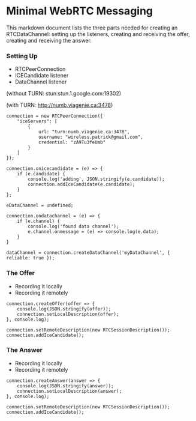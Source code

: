 # Minimal WebRTC Messaging 
This markdown document lists the three parts needed for creating an RTCDataChannel: setting up the listeners, creating and receiving the offer, creating and receiving the answer.

### Setting Up
 - RTCPeerConnection
 - ICECandidate listener
 - DataChannel listener
 
 (without TURN: stun:stun.1.google.com:19302)
 
 (with TURN: http://numb.viagenie.ca:3478)

```
connection = new RTCPeerConnection({
	"iceServers": [
		{
			url: "turn:numb.viagenie.ca:3478",
			username: "wireless.patrick@gmail.com",
			credential: "zA9Tu3feUmb"
		}
	]
});

connection.onicecandidate = (e) => {
	if (e.candidate) {
		console.log('adding', JSON.stringify(e.candidate));
		connection.addIceCandidate(e.candidate);
	}
};

eDataChannel = undefined;

connection.ondatachannel = (e) => {
	if (e.channel) {
		console.log('found data channel');
		e.channel.onmessage = (e) => console.log(e.data);
	}
}

dataChannel = connection.createDataChannel('myDataChannel', { reliable: true });
```

### The Offer
 - Recording it locally
 - Recording it remotely

```
connection.createOffer(offer => {
	console.log(JSON.stringify(offer));
	connection.setLocalDescription(offer);
}, console.log);
```

```
connection.setRemoteDescription(new RTCSessionDescription());
connection.addIceCandidate();
```

### The Answer
 - Recording it locally
 - Recording it remotely
 
```
connection.createAnswer(answer => {
	console.log(JSON.stringify(answer));
	connection.setLocalDescription(answer);
}, console.log);
```
```
connection.setRemoteDescription(new RTCSessionDescription());
connection.addIceCandidate();
```
